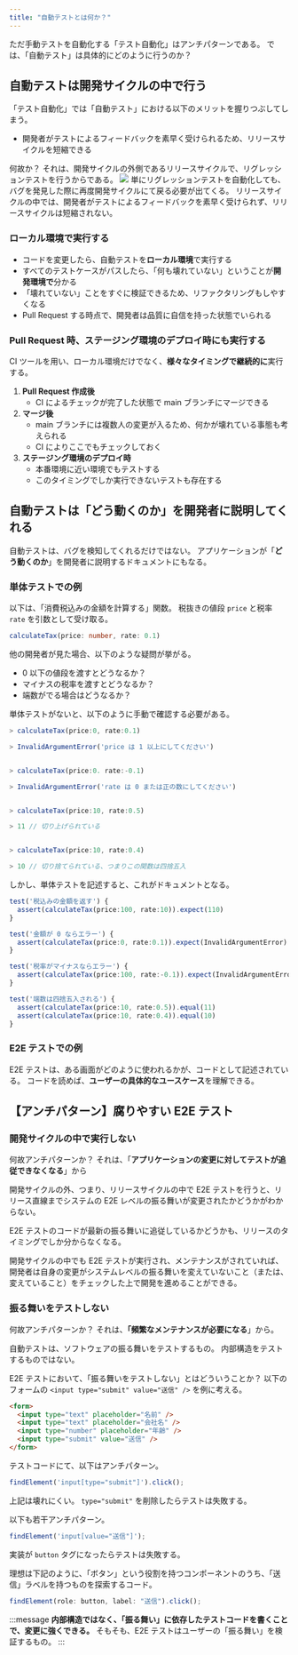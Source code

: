 ```yaml
---
title: "自動テストとは何か？"
---
```


ただ手動テストを自動化する「テスト自動化」はアンチパターンである。
では、「自動テスト」は具体的にどのように行うのか？

## 自動テストは開発サイクルの中で行う

「テスト自動化」では「自動テスト」における以下のメリットを握りつぶしてしまう。

- 開発者がテストによるフィードバックを素早く受けられるため、リリースサイクルを短縮できる

何故か？
それは、開発サイクルの外側であるリリースサイクルで、リグレッションテストを行うからである。
![](https://storage.googleapis.com/zenn-user-upload/2f8c0323a94c-20240923.png)
単にリグレッションテストを自動化しても、バグを発見した際に再度開発サイクルにて戻る必要が出てくる。
リリースサイクルの中では、開発者がテストによるフィードバックを素早く受けられず、リリースサイクルは短縮されない。

### ローカル環境で実行する

- コードを変更したら、自動テストを**ローカル環境**で実行する
- すべてのテストケースがパスしたら、「何も壊れていない」ということが**開発環境で**分かる
- 「壊れていない」ことをすぐに検証できるため、リファクタリングもしやすくなる
- Pull Request する時点で、開発者は品質に自信を持った状態でいられる

### Pull Request 時、ステージング環境のデプロイ時にも実行する

CI ツールを用い、ローカル環境だけでなく、**様々なタイミングで継続的に**実行する。

1. **Pull Request 作成後**
   - CI によるチェックが完了した状態で main ブランチにマージできる
2. **マージ後**
   - main ブランチには複数人の変更が入るため、何かが壊れている事態も考えられる
   - CI によりここでもチェックしておく
3. **ステージング環境のデプロイ時**
   - 本番環境に近い環境でもテストする
   - このタイミングでしか実行できないテストも存在する

## 自動テストは「どう動くのか」を開発者に説明してくれる

自動テストは、バグを検知してくれるだけではない。
アプリケーションが「**どう動くのか**」を開発者に説明するドキュメントにもなる。

### 単体テストでの例

以下は、「消費税込みの金額を計算する」関数。
税抜きの値段 `price` と税率 `rate` を引数として受け取る。

```ts
calculateTax(price: number, rate: 0.1)
```

他の開発者が見た場合、以下のような疑問が挙がる。

- 0 以下の値段を渡すとどうなるか？
- マイナスの税率を渡すとどうなるか？
- 端数がでる場合はどうなるか？

単体テストがないと、以下のように手動で確認する必要がある。

```ts
> calculateTax(price:0, rate:0.1)

> InvalidArgumentError('price は 1 以上にしてください')


> calculateTax(price:0. rate:-0.1)

> InvalidArgumentError('rate は 0 または正の数にしてください')


> calculateTax(price:10, rate:0.5)

> 11 // 切り上げられている


> calculateTax(price:10, rate:0.4)

> 10 // 切り捨てられている、つまりこの関数は四捨五入
```

しかし、単体テストを記述すると、これがドキュメントとなる。

```ts
test('税込みの金額を返す') {
  assert(calculateTax(price:100, rate:10)).expect(110)
}

test('金額が 0 ならエラー') {
  assert(calculateTax(price:0, rate:0.1)).expect(InvalidArgumentError)
}

test('税率がマイナスならエラー') {
  assert(calculateTax(price:100, rate:-0.1)).expect(InvalidArgumentError)
}

test('端数は四捨五入される') {
  assert(calculateTax(price:10, rate:0.5)).equal(11)
  assert(calculateTax(price:10, rate:0.4)).equal(10)
}
```

### E2E テストでの例

E2E テストは、ある画面がどのように使われるかが、コードとして記述されている。
コードを読めば、**ユーザーの具体的なユースケース**を理解できる。

## 【アンチパターン】腐りやすい E2E テスト

### 開発サイクルの中で実行しない

何故アンチパターンか？
それは、「**アプリケーションの変更に対してテストが追従できなくなる**」から

開発サイクルの外、つまり、リリースサイクルの中で E2E テストを行うと、リリース直線までシステムの E2E レベルの振る舞いが変更されたかどうかがわからない。

E2E テストのコードが最新の振る舞いに追従しているかどうかも、リリースのタイミングでしか分からなくなる。

開発サイクルの中でも E2E テストが実行され、メンテナンスがされていれば、開発者は自身の変更がシステムレベルの振る舞いを変えていないこと（または、変えていること）をチェックした上で開発を進めることができる。

### 振る舞いをテストしない

何故アンチパターンか？
それは、**「頻繁なメンテナンスが必要になる**」から。

自動テストは、ソフトウェアの振る舞いをテストするもの。
内部構造をテストするものではない。

E2E テストにおいて、「振る舞いをテストしない」とはどういうことか？
以下のフォームの `<input type="submit" value="送信" />` を例に考える。

```html
<form>
  <input type="text" placeholder="名前" />
  <input type="text" placeholder="会社名" />
  <input type="number" placeholder="年齢" />
  <input type="submit" value="送信" />　
</form>
```

テストコードにて、以下はアンチパターン。

```ts
findElement('input[type="submit"]').click();
```

上記は壊れにくい。
`type="submit"` を削除したらテストは失敗する。

以下も若干アンチパターン。

```ts
findElement('input[value="送信"]');
```

実装が `button` タグになったらテストは失敗する。

理想は下記のように、「ボタン」という役割を持つコンポーネントのうち、「送信」ラベルを持つものを探索するコード。

```ts
findElement(role: button, label: "送信").click();
```

:::message
**内部構造ではなく、「振る舞い」に依存したテストコードを書くことで、変更に強くできる。**
そもそも、E2E テストはユーザーの「振る舞い」を検証するもの。
:::
